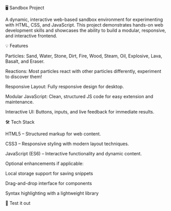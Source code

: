 🖥️ Sandbox Project

A dynamic, interactive web-based sandbox environment for experimenting with HTML, CSS, and JavaScript. This project demonstrates hands-on web development skills and showcases the ability to build a modular, responsive, and interactive frontend.

💡 Features

Particles: Sand, Water, Stone, Dirt, Fire, Wood, Steam, Oil, Explosive, Lava, Basalt, and Eraser.

Reactions: Most particles react with other particles differently, experiment to discover them!

Responsive Layout: Fully responsive design for desktop.

Modular JavaScript: Clean, structured JS code for easy extension and maintenance.

Interactive UI: Buttons, inputs, and live feedback for immediate results.

🛠️ Tech Stack

HTML5 – Structured markup for web content.

CSS3 – Responsive styling with modern layout techniques.

JavaScript (ES6) – Interactive functionality and dynamic content.

Optional enhancements if applicable:

Local storage support for saving snippets

Drag-and-drop interface for components

Syntax highlighting with a lightweight library

🚀 Test it out
